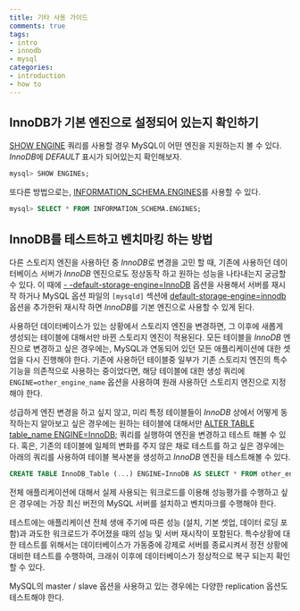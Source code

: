 ```yaml
---
title: 기타 사용 가이드
comments: true
tags:
- intro
- innodb
- mysql
categories:
- introduction
- how to
---
```

## InnoDB가 기본 엔진으로 설정되어 있는지 확인하기

[SHOW ENGINE] 쿼리를 사용할 경우 MySQL이 어떤 엔진을 지원하는지 볼 수 있다. *InnoDB*에 *DEFAULT* 표시가 되어있는지 확인해보자.

```sql
mysql> SHOW ENGINEs;
```

또다른 방법으로는, [INFORMATION_SCHEMA.ENGINES]를 사용할 수 있다.

```sql
mysql> SELECT * FROM INFORMATION_SCHEMA.ENGINES;
```



## InnoDB를 테스트하고 벤치마킹 하는 방법

다른 스토리지 엔진을 사용하던 중 *InnoDB*로 변경을 고민 할 때, 기존에 사용하던 데이터베이스 서버가 *InnoDB* 엔진으로도 정상동작 하고 원하는 성능을 나타내는지 궁금할 수 있다. 이 때에 [- -default-storage-engine=InnoDB][set default engine] 옵션을 사용해서 서버를 재시작 하거나 MySQL 옵션 파일의 `[mysqld]` 섹션에 [default-storage-engine=innodb][set default engine] 옵션을 추가한뒤 재시작 하면 *InnoDB*를 기본 엔진으로 사용할 수 있게 된다. 

사용하던 데이터베이스가 있는 상황에서 스토리지 엔진을 변경하면, 그 이후에 새롭게 생성되는 테이블에 대해서만 바뀐 스토리지 엔진이 적용된다. 모든 테이블을 *InnoDB* 엔진으로 변경하고 싶은 경우에는, MySQL과 연동되어 있던 모든 애플리케이션에 대한 셋업을 다시 진행해야 한다. 기존에 사용하던 테이블중 일부가 기존 스토리지 엔진의 특수 기능을 의존적으로 사용하는 중이었다면, 해당 테이블에 대한 생성 쿼리에 `ENGINE=other_engine_name` 옵션을 사용하여 원래 사용하던 스토리지 엔진으로 지정해야 한다. 

성급하게 엔진 변경을 하고 싶지 않고, 미리 특정 테이블들이 *InnoDB* 상에서 어떻게 동작하는지 알아보고 싶은 경우에는 원하는 테이블에 대해서만 [ALTER TABLE table_name ENGINE=InnoDB;][alter table] 쿼리를 실행하여 엔진을 변경하고 테스트 해볼 수 있다. 혹은, 기존의 테이블에 일체의 변화를 주지 않은 채로 테스트를 하고 싶은 경우에는 아래의 쿼리를 사용하여 테이블 복사본을 생성하고 *InnoDB* 엔진을 테스트해볼 수 있다.

```sql
CREATE TABLE InnoDB_Table (...) ENGINE=InnoDB AS SELECT * FROM other_engine_table;
```

전체 애플리케이션에 대해서 실제 사용되는 워크로드를 이용해 성능평가를 수행하고 싶은 경우에는 가장 최신 버전의 MySQL 서버를 설치하고 벤치마크를 수행해야 한다.

테스트에는 애플리케이션 전체 생애 주기에 따른 성능 (설치, 기본 셋업, 데이터 로딩 포함)과 과도한 워크로드가 주어졌을 때의 성능 및 서버 재시작이 포함된다. 특수상황에 대한 테스트를 위해서는 데이터베이스가 가동중에 강제로 서버를 종료시켜서 정전 상황에 대비한 테스트를 수행하여, 크래쉬 이후에 데이터베이스가 정상적으로 복구 되는지 확인할 수 있다.

MySQL의 master / slave 옵션을 사용하고 있는 경우에는 다양한 replication 옵션도 테스트해야 한다. 



[SHOW ENGINE]: https://dev.mysql.com/doc/refman/8.0/en/show-engines.html
[INFORMATION_SCHEMA.ENGINES]: https://dev.mysql.com/doc/refman/8.0/en/engines-table.html
[set default engine]: https://dev.mysql.com/doc/refman/8.0/en/server-system-variables.html#sysvar_default_storage_engine
[alter table]: https://dev.mysql.com/doc/refman/8.0/en/alter-table.html